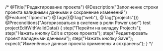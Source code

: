 /*
@Title("Редактирование проекта")
@Description("Заполнение строки проекта валидными данными и сохранение изменений")
@Feature("Проекты")
@Tags({@Tag("web"), @Tag("projects")})
@Preconditions("Авторизоваться в системе в роли Power user")
test projectEditWithValidData() {
    step("Перейти на вкладку Projects");
    step("Нажать кнопку Edit в строке проекта");
    step("Редактировать проект валидными данными");
    step("Нажать кнопку Save");
    expect("Изменённые данные проекта применены и сохранены");
}
*/
